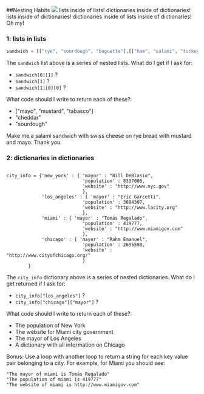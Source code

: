 
##Nesting Habits
<img src="https://s3.amazonaws.com/after-school-assets/nesting.jpg">
lists inside of lists! dictionaries inside of dictionaries! lists inside of dictionaries! dictionaries inside of lists inside of dictionaries! Oh my!

### 1: lists in lists
```python
sandwich = [["rye", "sourdough", "baguette"],[["ham", "salami", "turkey"],["swiss", "munster", "cheddar"]],["mayo", "mustard", "tabasco"]]
```
The `sandwich` list above is a series of nested lists. What do I get if I ask for:
+ `sandwich[0][1]` ?
+ `sandwich[1]` ?
+ `sandwich[1][0][0]` ?

What code should I write to return each of these?:
+ ["mayo", "mustard", "tabasco"]
+ "cheddar"
+ "sourdough"

Make me a salami sandwich with swiss cheese on rye bread with mustard and mayo. Thank you.

### 2: dictionaries in dictionaries
```

city_info = {'new_york' : { 'mayor' : "Bill DeBlasio",
							'population' : 8337000,
							'website' : "http://www.nyc.gov"
							},
			 'los_angeles' : { 'mayor' : "Eric Garcetti",
							'population' : 3884307,
							'website' : "http://www.lacity.org"
							},
			 'miami' : { 'mayor' : "Tomás Regalado",
							'population' : 419777,
							'website' : "http://www.miamigov.com"
							},
			 'chicago' : { 'mayor' : "Rahm Emanuel",
							'population' : 2695598,
							'website' : "http://www.cityofchicago.org/"
							}
		}
```
The `city_info` dictionary above is a series of nested dictionaries. What do I get returned if I ask for:
+ `city_info["los_angeles"]` ?
+ `city_info["chicago"]["mayor"]` ?

What code should I write to return each of these?:
+ The population of New York
+ The website for Miami city government
+ The mayor of Los Angeles
+ A dictionary with all information on Chicago

Bonus: Use a loop with another loop to return a string for each key value pair belonging to a city. For example, for Miami you should see:

```
"The mayor of miami is Tomás Regalado"
"The population of miami is 419777"
"The website of miami is http://www.miamigov.com"
```
